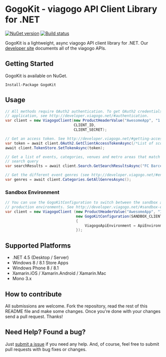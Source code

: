 # GogoKit - viagogo API Client Library for .NET

[![NuGet version](https://badge.fury.io/nu/gogokit.svg)][nuget]
[![Build status](https://ci.appveyor.com/api/projects/status/ri2rbvoinudw27en/branch/master?svg=true)][appveyor]

[appveyor]: https://ci.appveyor.com/project/viagogo/gogokit-net/branch/master
[nuget]: http://www.nuget.org/packages/GogoKit

GogoKit is a lightweight, async viagogo API client library for .NET. Our [developer site][apidocs]
documents all of the viagogo APIs.

[apidocs]: http://developer.viagogo.net


## Getting Started

GogoKit is available on NuGet.

```
Install-Package GogoKit
```


## Usage

```c#
// All methods require OAuth2 authentication. To get OAuth2 credentials for your
// application, see http://developer.viagogo.net/#authentication.
var client = new ViagogoClient(new ProductHeaderValue("AwesomeApp", "1.0"),
                               CLIENT_ID,
                               CLIENT_SECRET);

// Get an access token. See http://developer.viagogo.net/#getting-access-tokens
var token = await client.OAuth2.GetClientAccessTokenAsync(/*List of scopes*/ new string[] {});
await client.TokenStore.SetTokenAsync(token);

// Get a list of events, categories, venues and metro areas that match the given
// search query
var searchResults = await client.Search.GetSearchResultsAsync("FC Barcelona tickets");

// Get the different event genres (see http://developer.viagogo.net/#entities)
var genres = await client.Categories.GetAllGenresAsync();
```

### Sandbox Environment

```c#
// You can use the GogoKitConfiguration to switch between the sandbox and
// production environments. See http://developer.viagogo.net/#sandbox-environment
var client = new ViagogoClient (new ProductHeaderValue("AwesomeApp", "1.0"),
                                new GogoKitConfiguration(SANDBOX_CLIENT_ID, SANDBOX_CLIENT_SECRET)
                                {
                                    ViagogoApiEnvironment = ApiEnvironment.Sandbox
                                });
```


## Supported Platforms

* .NET 4.5 (Desktop / Server)
* Windows 8 / 8.1 Store Apps
* Windows Phone 8 / 8.1
* Xamarin.iOS / Xamarin.Android / Xamarin.Mac
* Mono 3.x


## How to contribute

All submissions are welcome. Fork the repository, read the rest of this README
file and make some changes. Once you're done with your changes send a pull
request. Thanks!


## Need Help? Found a bug?

[submitanissue]: https://github.com/viagogo/gogokit.net/issues

Just [submit a issue][submitanissue] if you need any help. And, of course, feel
free to submit pull requests with bug fixes or changes.

